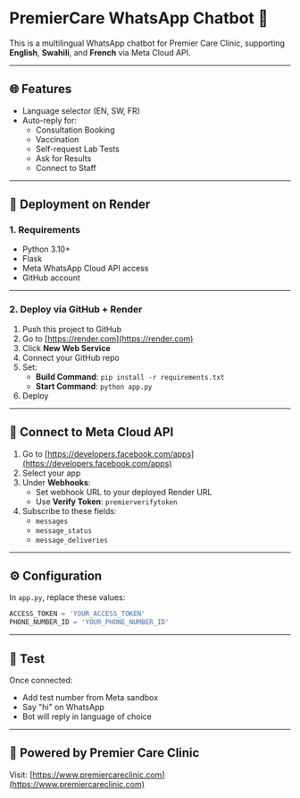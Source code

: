
# PremierCare WhatsApp Chatbot 🤖

This is a multilingual WhatsApp chatbot for Premier Care Clinic, supporting **English**, **Swahili**, and **French** via Meta Cloud API.

---

## 🌐 Features

- Language selector (EN, SW, FR)
- Auto-reply for:
  - Consultation Booking
  - Vaccination
  - Self-request Lab Tests
  - Ask for Results
  - Connect to Staff

---

## 🚀 Deployment on Render

### 1. Requirements
- Python 3.10+
- Flask
- Meta WhatsApp Cloud API access
- GitHub account

---

### 2. Deploy via GitHub + Render

1. Push this project to GitHub
2. Go to [https://render.com](https://render.com)
3. Click **New Web Service**
4. Connect your GitHub repo
5. Set:
    - **Build Command**: `pip install -r requirements.txt`
    - **Start Command**: `python app.py`
6. Deploy

---

## 🔗 Connect to Meta Cloud API

1. Go to [https://developers.facebook.com/apps](https://developers.facebook.com/apps)
2. Select your app
3. Under **Webhooks**:
   - Set webhook URL to your deployed Render URL
   - Use **Verify Token**: `premierverifytoken`
4. Subscribe to these fields:
   - `messages`
   - `message_status`
   - `message_deliveries`

---

## ⚙️ Configuration

In `app.py`, replace these values:

```python
ACCESS_TOKEN = 'YOUR_ACCESS_TOKEN'
PHONE_NUMBER_ID = 'YOUR_PHONE_NUMBER_ID'
```

---

## 🧪 Test

Once connected:
- Add test number from Meta sandbox
- Say "hi" on WhatsApp
- Bot will reply in language of choice

---

## 🏥 Powered by Premier Care Clinic

Visit: [https://www.premiercareclinic.com](https://www.premiercareclinic.com)
